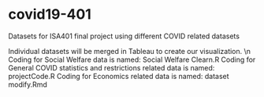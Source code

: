 # covid19-401
Datasets for ISA401 final project using different COVID related datasets

Individual datasets will be merged in Tableau to create our visualization. \n
Coding for Social Welfare data is named: Social Welfare Clearn.R
Coding for General COVID statistics and restrictions related data is named: projectCode.R
Coding for Economics related data is named: dataset modify.Rmd
